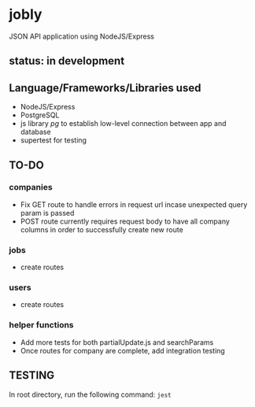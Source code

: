 # jobly
JSON API application using NodeJS/Express

## status: in development

## Language/Frameworks/Libraries used
* NodeJS/Express
* PostgreSQL
* js library _pg_ to establish low-level connection between app and database
* supertest for testing

## TO-DO
### companies
* Fix GET route to handle errors in request url incase unexpected query param is passed
* POST route currently requires request body to have all company columns in order to successfully create new route
### jobs 
* create routes
### users
* create routes
### helper functions
* Add more tests for both partialUpdate.js and searchParams
* Once routes for company are complete, add integration testing

## TESTING
In root directory, run the following command:
`jest`
